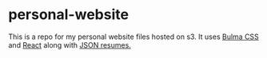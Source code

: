 # personal-website

This is a repo for my personal website files hosted on s3. It uses [Bulma CSS](https://bulma.io/) and [React](https://react.dev/) along with [JSON resumes.](https://jsonresume.org/)
